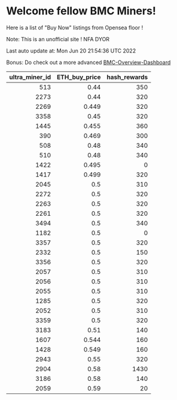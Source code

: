 # Welcome fellow BMC Miners!
Here is a list of "Buy Now" listings from Opensea floor !

Note: This is an unofficial site ! NFA DYOR

Last auto update at: Mon Jun 20 21:54:36 UTC 2022

Bonus: Do check out a more advanced [BMC-Overview-Dashboard](https://dune.com/defifunk/BMC-Overview-Dashboard)


|   ultra_miner_id |   ETH_buy_price |   hash_rewards |
|-----------------:|----------------:|---------------:|
|              513 |           0.44  |            350 |
|             2273 |           0.44  |            320 |
|             2269 |           0.449 |            320 |
|             3358 |           0.45  |            320 |
|             1445 |           0.455 |            360 |
|              390 |           0.469 |            300 |
|              508 |           0.48  |            340 |
|              510 |           0.48  |            340 |
|             1422 |           0.495 |              0 |
|             1417 |           0.499 |            320 |
|             2045 |           0.5   |            310 |
|             2272 |           0.5   |            320 |
|             2263 |           0.5   |            320 |
|             2261 |           0.5   |            320 |
|             3494 |           0.5   |            340 |
|             1182 |           0.5   |              0 |
|             3357 |           0.5   |            320 |
|             2332 |           0.5   |            150 |
|             3356 |           0.5   |            320 |
|             2057 |           0.5   |            310 |
|             2056 |           0.5   |            310 |
|             2055 |           0.5   |            310 |
|             1285 |           0.5   |            320 |
|             2052 |           0.5   |            310 |
|             3359 |           0.5   |            320 |
|             3183 |           0.51  |            140 |
|             1607 |           0.544 |            160 |
|             1428 |           0.549 |            160 |
|             2943 |           0.55  |            320 |
|             2904 |           0.58  |           1430 |
|             3186 |           0.58  |            140 |
|             2059 |           0.59  |             20 |